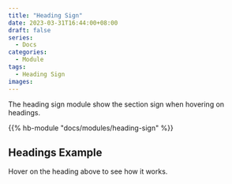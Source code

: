 ```yaml
---
title: "Heading Sign"
date: 2023-03-31T16:44:00+08:00
draft: false
series:
  - Docs
categories:
  - Module
tags:
  - Heading Sign
images:
---
```


The heading sign module show the section sign when hovering on headings.

<!--more-->

{{% hb-module "docs/modules/heading-sign" %}}

## Headings Example

Hover on the heading above to see how it works.
